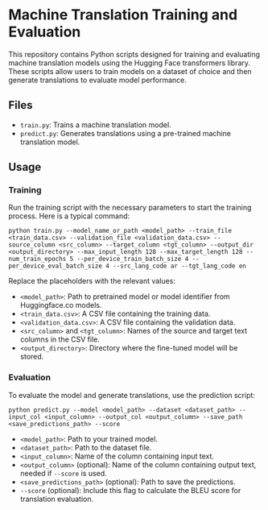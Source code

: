# Machine Translation Training and Evaluation

This repository contains Python scripts designed for training and evaluating machine translation models using the Hugging Face transformers library. These scripts allow users to train models on a dataset of choice and then generate translations to evaluate model performance.

## Files
- `train.py`: Trains a machine translation model.
- `predict.py`: Generates translations using a pre-trained machine translation model.


## Usage
### Training
Run the training script with the necessary parameters to start the training process. Here is a typical command:

`python train.py --model_name_or_path <model_path> --train_file <train_data.csv> --validation_file <validation_data.csv> --source_column <src_column> --target_column <tgt_column> --output_dir <output_directory> --max_input_length 128 --max_target_length 128 --num_train_epochs 5 --per_device_train_batch_size 4 --per_device_eval_batch_size 4 --src_lang_code ar --tgt_lang_code en`

Replace the placeholders with the relevant values:
- `<model_path>`: Path to pretrained model or model identifier from Huggingface.co models.
- `<train_data.csv>`: A CSV file containing the training data.
- `<validation_data.csv>`: A CSV file containing the validation data.
- `<src_column>` and `<tgt_column>`: Names of the source and target text columns in the CSV file.
- `<output_directory>`: Directory where the fine-tuned model will be stored.

### Evaluation
To evaluate the model and generate translations, use the prediction script:

`python predict.py --model <model_path> --dataset <dataset_path> --input_col <input_column> --output_col <output_column> --save_path <save_predictions_path> --score`

- `<model_path>`: Path to your trained model.
- `<dataset_path>`: Path to the dataset file.
- `<input_column>`: Name of the column containing input text.
- `<output_column>` (optional): Name of the column containing output text, needed if `--score` is used.
- `<save_predictions_path>` (optional): Path to save the predictions.
- `--score` (optional): Include this flag to calculate the BLEU score for translation evaluation.

